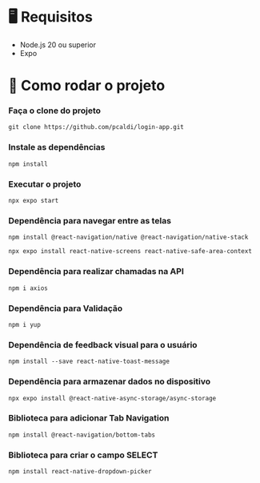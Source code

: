 # 🖥️ Requisitos

- Node.js 20 ou superior
- Expo

# 🎡 Como rodar o projeto

### Faça o clone do projeto
```
git clone https://github.com/pcaldi/login-app.git
```

### Instale as dependências
```
npm install
```

### Executar o projeto
```
npx expo start
```

### Dependência para navegar entre as telas
```
npm install @react-navigation/native @react-navigation/native-stack
```
```
npx expo install react-native-screens react-native-safe-area-context

```

### Dependência para realizar chamadas na API
```
npm i axios
```

### Dependência para Validação
```
npm i yup
```

### Dependência de feedback visual para o usuário
```
npm install --save react-native-toast-message
```

### Dependência para armazenar dados no dispositivo
```
npx expo install @react-native-async-storage/async-storage
```

### Biblioteca para adicionar Tab Navigation
```
npm install @react-navigation/bottom-tabs
```

### Biblioteca para criar o campo SELECT
```
npm install react-native-dropdown-picker
```
